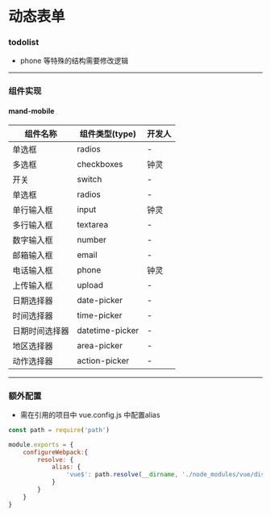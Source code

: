 # 动态表单

### todolist

* phone 等特殊的结构需要修改逻辑

___

### 组件实现
#### mand-mobile


| 组件名称 | 组件类型(type) | 开发人
| - | - |-
| 单选框 | radios | - |
| 多选框 | checkboxes | 钟灵 |
| 开关 | switch | - |
| 单选框 | radios | - |
| 单行输入框 | input | 钟灵 |
| 多行输入框 | textarea | - |
| 数字输入框 | number | - |
| 邮箱输入框 | email | - |
| 电话输入框 | phone | 钟灵 |
| 上传输入框 | upload | - |
| 日期选择器 | date-picker | - |
| 时间选择器 | time-picker | - |
| 日期时间选择器 | datetime-picker | - |
| 地区选择器 | area-picker | - |
| 动作选择器 | action-picker | - |

___

### 额外配置

* 需在引用的项目中 vue.config.js 中配置alias
```js
const path = require('path')

module.exports = {
    configureWebpack:{
        resolve: {
    		alias: {
			    'vue$': path.resolve(__dirname, './node_modules/vue/dist/vue.runtime.esm.js')
    		}
        }
    }
}
```